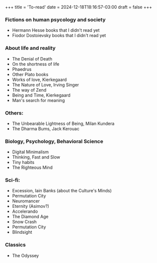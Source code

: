 +++
title = 'To-read'
date = 2024-12-18T18:16:57-03:00
draft = false
+++

### Fictions on human psycology and society

- Hermann Hesse books that I didn't read yet
- Fiodor Dostoievsky books that I didn't read yet

### About life and reality

- The Denial of Death
- On the shortness of life
- Phaedrus
- Other Plato books
- Works of love, Kierkegaard
- The Nature of Love, Irving Singer
- The way of Zend
- Being and Time, Kierkegaard
- Man's search for meaning

### Others:

- The Unbearable Lightness of Being, Milan Kundera
- The Dharma Bums, Jack Kerouac

### Biology, Psychology, Behavioral Science

- Digital Minimalism
- Thinking, Fast and Slow
- Tiny habits
- The Righteous Mind

### Sci-fi:

- Excession, Iain Banks (about the Culture's Minds)
- Permutation City
- Neuromancer
- Eternity (Asimov?)
- Accelerando
- The Diamond Age
- Snow Crash
- Permutation City
- Blindsight

### Classics

- The Odyssey
